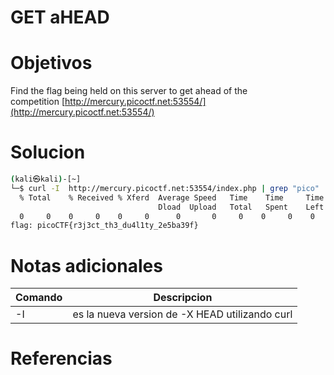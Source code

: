 # GET aHEAD
# Objetivos
Find the flag being held on this server to get ahead of the competition [http://mercury.picoctf.net:53554/](http://mercury.picoctf.net:53554/)

# Solucion
```bash
(kali㉿kali)-[~]
└─$ curl -I  http://mercury.picoctf.net:53554/index.php | grep "pico"
  % Total    % Received % Xferd  Average Speed   Time    Time     Time  Current
                                 Dload  Upload   Total   Spent    Left  Speed
  0     0    0     0    0     0      0       0     0    0     0    0     0      0       0     0    0     0    0     0      0       0     0    0     0    0     0      0       0     0    0     0    0     0      0       0     0    0     0    0     0      0       0     0    0     0    0     0      0       0     0    0     0    0     0      0       0     0    0     0    0     0      0       0     0    0     0    0     0      0       0     0    0     0    0     0      0       0     0    0     0    0     0      0       0     0    0     0    0     0      0       0     0    0     0    0     0      0       0     0    0     0    0     0      0       0     0    0     0    0     0      0       0     0    0     0    0     0      0       0     0    0     0    0     0      0       0     0    0     0    0     0      0       0     0    0     0    0     0      0       0     0    0     0    0     0      0       0     0    0     0    0     0      0       0     0    0     0    0     0      0       0     0    0     0    0     0      0       0     0    0     0    0     0      0      0 --:--:--  0:00:22 --:--:--     0
flag: picoCTF{r3j3ct_th3_du4l1ty_2e5ba39f}

```

# Notas adicionales
|Comando|Descripcion|
|---|---|
|-I|es la nueva version de -X HEAD utilizando curl|

# Referencias
